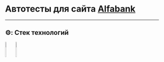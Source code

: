 # Автотесты для сайта [Alfabank](https://alfabank.ru)
____
## ⚙️: Стек технологий
<p>
<a href="https://www.jetbrains.com/idea/"><img height="50" width="6%" src="https://cdn.jsdelivr.net/gh/devicons/devicon/icons/java/java-original-wordmark.svg"></a>
<code><img height="50" width="6%" src="https://upload.wikimedia.org/wikipedia/commons/9/9c/IntelliJ_IDEA_Icon.svg"></code>
</p>
